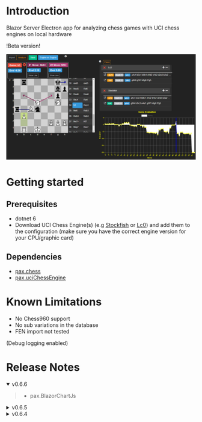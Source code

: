 # Introduction

Blazor Server Electron app for analyzing chess games with UCI chess engines on local hardware

!Beta version!

![sample pic](/images/review.png)

# Getting started
## Prerequisites
* dotnet 6
* Download UCI Chess Engine(s) (e.g [Stockfish](https://github.com/official-stockfish/Stockfish/releases/tag/sf_14.1) or [Lc0](https://github.com/LeelaChessZero/lc0/releases)) and add them to the configuration (make sure you have the correct engine version for your CPU/graphic card)

## Dependencies
* [pax.chess](https://www.nuget.org/packages/pax.chess)
* [pax.uciChessEngine](https://www.nuget.org/packages/pax.uciChessEngine)

# Known Limitations
* No Chess960 support
* No sub variations in the database
* FEN import not tested

(Debug logging enabled)

# Release Notes

<details open="open"><summary>v0.6.6</summary>

>- pax.BlazorChartJs
</details>

<details><summary>v0.6.5</summary>

>- Database bugfix
>- SubVariation linebreaks fix
</details>

<details><summary>v0.6.4</summary>

>- Engine dispose fix
</details>